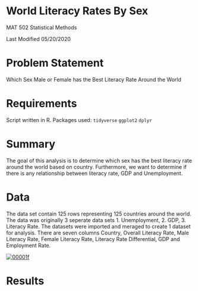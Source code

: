 # World Literacy Rates By Sex 

MAT 502 Statistical Methods

Last Modified 05/20/2020

# Problem Statement 

Which Sex Male or Female has the Best Literacy Rate Around the World

# Requirements

Script written in R. Packages used: ``tidyverse`` ``ggplot2`` ``dplyr``

# Summary

The goal of this analysis is to determine which sex has the best literacy rate around the world based on country. Furthermore, we want to determine if there is any relationship between literacy rate, GDP and Unemployment.

# Data

The data set contain 125 rows representing 125 countries around the world. The data was originally 3 seperate data sets 1. Unemployment, 2. GDP, 3. Literacy Rate. The datasets were imported and meraged to create 1 dataset for analysis. There are seven columns Country, Overall Literacy Rate, Male Literacy Rate, Female Literacy Rate, Literacy Rate Differential, GDP and Employment Rate. 

<a href="https://ibb.co/fX9wpvf"><img src="https://i.ibb.co/8mbZ5cq/00001f.png" alt="00001f" border="0"></a>

# Results

